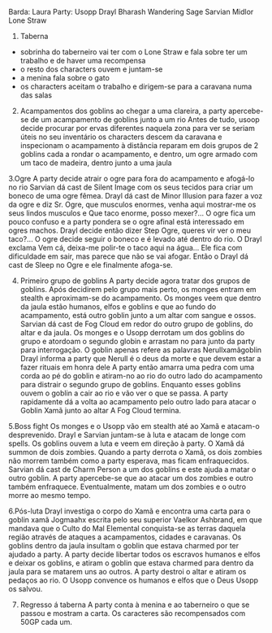 Barda:
Laura
Party:
Usopp
Drayl Bharash
Wandering Sage
Sarvian Midlor
Lone Straw

1. Taberna
- sobrinha do taberneiro vai ter com o Lone Straw e fala sobre ter um trabalho e de haver uma recompensa
- o resto dos characters ouvem e juntam-se
- a menina fala sobre o gato
- os characters aceitam o trabalho e dirigem-se para a caravana numa das salas

2. Acampamentos dos goblins
ao chegar a uma clareira, a party apercebe-se de um acampamento de goblins junto a um rio
Antes de tudo, usoop decide procurar por ervas diferentes naquela zona para ver se seriam úteis no seu inventário 
os characters descem da caravana e inspecionam o acampamento à distância
reparam em dois grupos de 2 goblins cada a rondar o acampamento, e dentro, um ogre armado com um taco de madeira, dentro junto a uma jaula

3.Ogre
A party decide atrair o ogre para fora do acampamento e afogá-lo no rio
Sarvian dá cast de Silent Image com os seus tecidos para criar um boneco de uma ogre fêmea. Drayl dá cast de Minor Illusion para fazer a voz da ogre e diz Sr. Ogre, que musculos enormes, venha aqui mostrar-me os seus lindos musculos e Que taco enorme, posso mexer?...
O ogre fica um pouco confuso e a party pondera se o ogre afinal está interessado em ogres machos. Drayl decide então dizer Step Ogre, queres vir ver o meu taco?...
O ogre decide seguir o boneco e é levado até dentro do rio. O Drayl exclama Vem cá, deixa-me polir-te o taco aqui na água...
Ele fica com dificuldade em sair, mas parece que não se vai afogar. Então o Drayl dá cast de Sleep no Ogre e ele finalmente afoga-se.

4. Primeiro grupo de goblins
A party decide agora tratar dos grupos de goblins. Após decidirem pelo grupo mais perto, os monges entram em stealth e aproximam-se do acampamento.
Os monges veem que dentro da jaula estão humanos, elfos e goblins e que ao fundo do acampamento, está outro goblin junto a um altar com sangue e ossos.
Sarvian dá cast de Fog Cloud em redor do outro grupo de goblins, do altar e da jaula.
Os monges e o Usopp derrotam um dos goblins do grupo e atordoam o segundo globin e arrastam no para junto da party para interrogação.
O goblin apenas refere as palavras Nerullxamãgoblin
Drayl informa a party que Nerull é o deus da morte e que devem estar a fazer rituais em honra dele
A party então amarra uma pedra com uma corda ao pé do goblin e atiram-no ao rio do outro lado do acampamento para distrair o segundo grupo de goblins.
Enquanto esses goblins ouvem o goblin a cair ao rio e vão ver o que se passa. A party rapidamente dá a volta ao acampamento pelo outro lado para atacar o Goblin Xamã junto ao altar
A Fog Cloud termina.

5.Boss fight
Os monges e o Usopp vão em stealth até ao Xamã e atacam-o desprevenido.
Drayl e Sarvian juntam-se à luta e atacam de longe com spells.
Os goblins ouvem a luta e veem em direção à party.
O Xamâ dá summon de dois zombies.
Quando a party derrota o Xamâ, os dois zombies não morrem também  como a party esperava, mas ficam enfraquecidos.
Sarvian dá cast de Charm Person a um dos goblins e este ajuda a matar o outro goblin.
A party apercebe-se que ao atacar um dos zombies e outro também enfraquece. Eventualmente, matam um dos zombies e o outro morre ao mesmo tempo.

6.Pós-luta
Drayl investiga o corpo do Xamã e encontra uma carta para o goblin xamã Jogmaahx escrita pelo seu superior Vaelkor Ashbrand, em que mandava que o Culto do Mal Elemental conquista-se as terras daquela região através de ataques a acampamentos, cidades e caravanas.
Os goblins dentro da jaula insultam o goblin que estava charmed por ter ajudado a party.
A party decide libertar todos os escravos humanos e elfos e deixar os goblins, e atiram o goblin que estava charmed para dentro da jaula para se matarem uns ao outros.
A party destroi o altar e atiram os pedaços ao rio.
O Usopp convence os humanos e elfos que o Deus Usopp os salvou.

7. Regresso á taberna
A party conta à menina e ao taberneiro o que se passou e mostram a carta.
Os caracteres são recompensados com 50GP cada um.
























